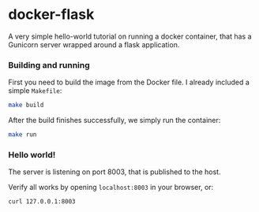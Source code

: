 # docker-flask

A very simple hello-world tutorial on running a docker container, that has a Gunicorn server wrapped around a flask application.

### Building and running

First you need to build the image from the Docker file. I already included a simple `Makefile`:

```bash
make build
```

After the build finishes successfully, we simply run the container:

```bash
make run
```

### Hello world!

The server is listening on port 8003, that is published to the host.

Verify all works by opening `localhost:8003` in your browser, or:

```bash
curl 127.0.0.1:8003
```

